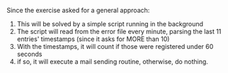 Since the exercise asked for a general approach:

1. This will be solved by a simple script running in the background
2. The script will read from the error file every minute, parsing the last 11 entries' timestamps (since it asks for MORE than 10)
3. With the timestamps, it will count if those were registered under 60 seconds
4. if so, it will execute a mail sending routine, otherwise, do nothing.
